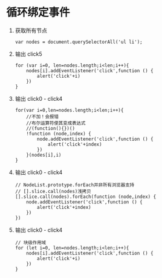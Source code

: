 # 循环绑定事件
1. 获取所有节点
    ```
    var nodes = document.querySelectorAll('ul li');
    ```
2. 输出 click5
    ```
    for (var i=0, len=nodes.length;i<len;i++){
        nodes[i].addEventListener('click',function () {
            alert('click'+i)
        })
    }
    ```
3. 输出 click0 - click4
    ```
    for(var i=0,len=nodes.length;i<len;i++){
        //不加！会报错
        //布尔运算符使其变成表达式
        //(function(){})()
        !function (node,index) {
            node.addEventListener('click',function () {
                alert('click'+index)
            })
        }(nodes[i],i)
    }
    ```
4. 输出 click0 - click4
    ```
    // NodeList.prototype.forEach并非所有浏览器支持
    // [].slice.call(nodes)浅拷贝
    [].slice.call(nodes).forEach(function (node,index) {
        node.addEventListener('click',function () {
            alert('click'+index)
        })
    })
    ```
5. 输出 click0 - click4
    ```
    // 块级作用域
    for (let i=0, len=nodes.length;i<len;i++){
        nodes[i].addEventListener('click',function () {
            alert('click'+i)
        })
    }
    ```